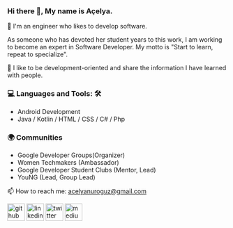 ### Hi there 👋, My name is Açelya.

🚀 I'm an engineer who likes to develop software. 

As someone who has devoted her student years to this work, I am working to become an expert in Software Developer. My motto is "Start to learn, repeat to specialize".

🔭 I like to be development-oriented and share the information I have learned with people. 

### 💻 Languages and Tools: 🛠️<br>
- Android Development
- Java / Kotlin / HTML / CSS / C# / Php

### 🌍 Communities
- Google Developer Groups(Organizer)
- Women Techmakers (Ambassador)
- Google Developer Student Clubs (Mentor, Lead)
- YouNG (Lead, Group Lead)

📫 How to reach me: acelyanuroguz@gmail.com 


[<img src='https://cdn.jsdelivr.net/npm/simple-icons@3.0.1/icons/github.svg' alt='github' height='40'>](https://github.com/acelyanoguz)  [<img src='https://cdn.jsdelivr.net/npm/simple-icons@3.0.1/icons/linkedin.svg' alt='linkedin' height='40'>](https://www.linkedin.com/in/acelyanuroguz/)  [<img src='https://cdn.jsdelivr.net/npm/simple-icons@3.0.1/icons/twitter.svg' alt='twitter' height='40'>](https://twitter.com/acelyanoguz)  [<img src='https://cdn.jsdelivr.net/npm/simple-icons@3.0.1/icons/medium.svg' alt='medium' height='40'>](acelyaoguz)  


